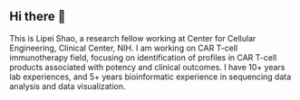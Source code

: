 ## Hi there 👋
This is Lipei Shao, a research fellow working at Center for Cellular Engineering, Clinical Center, NIH.
I am working on CAR T-cell immunotherapy field, focusing on identification of profiles in CAR T-cell products associated with potency and clinical outcomes.
I have 10+ years lab experiences, and 5+ years bioinformatic experience in sequencing data analysis and data visualization. 
